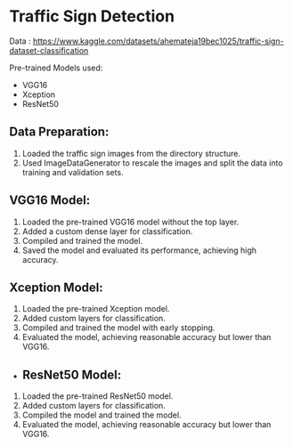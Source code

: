 # Traffic Sign Detection

Data : https://www.kaggle.com/datasets/ahemateja19bec1025/traffic-sign-dataset-classification


Pre-trained Models used: 
- VGG16 
- Xception
- ResNet50

## Data Preparation: 

1. Loaded the traffic sign images from the directory structure.
2. Used ImageDataGenerator to rescale the images and split the data into training and validation sets.

## VGG16 Model: 

1. Loaded the pre-trained VGG16 model without the top layer.
2. Added a custom dense layer for classification.
3. Compiled and trained the model.
4. Saved the model and evaluated its performance, achieving high accuracy.

## Xception Model: 

1. Loaded the pre-trained Xception model.
2. Added custom layers for classification.
3. Compiled and trained the model with early stopping.
4. Evaluated the model, achieving reasonable accuracy but lower than VGG16.

- ## ResNet50 Model: 

1. Loaded the pre-trained ResNet50 model.
2. Added custom layers for classification.
3. Compiled the model and trained the model.
4. Evaluated the model, achieving reasonable accuracy but lower than VGG16.
